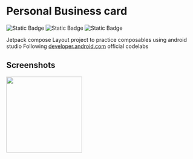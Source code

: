 # Personal Business card

![Static Badge](https://img.shields.io/badge/kotlin-2.0.20-blue?logo=kotlin)
![Static Badge](https://img.shields.io/badge/android_studio-24.1.2-green?logo=android%20studio)
![Static Badge](https://img.shields.io/badge/jetpack_compose-1.7.2-blue?logo=jetpack%20compose)


Jetpack compose Layout project to practice composables using android studio
Following [developer.android.com](https://developer.android.com/) official codelabs

## Screenshots


<img src="https://github.com/user-attachments/assets/bbf72295-c551-427e-a6d4-d2a2903c4e80" width="200"/>
